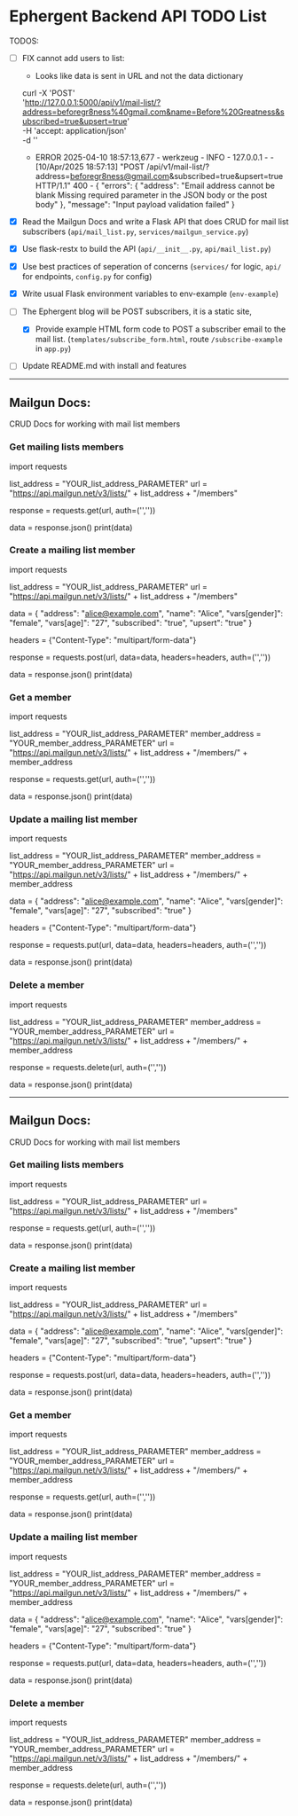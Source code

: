 # Ephergent Backend API TODO List

TODOS:

- [ ] FIX cannot add users to list:
  - Looks like data is sent in URL and not the data dictionary

  curl -X 'POST' \
  'http://127.0.0.1:5000/api/v1/mail-list/?address=beforegr8ness%40gmail.com&name=Before%20Greatness&subscribed=true&upsert=true' \
  -H 'accept: application/json' \
  -d ''

  - ERROR 2025-04-10 18:57:13,677 - werkzeug - INFO - 127.0.0.1 - - [10/Apr/2025 18:57:13] "POST /api/v1/mail-list/?address=beforegr8ness@gmail.com&subscribed=true&upsert=true HTTP/1.1" 400 -
  {
  "errors": {
    "address": "Email address cannot be blank Missing required parameter in the JSON body or the post body"
  },
  "message": "Input payload validation failed"
}



- [X] Read the Mailgun Docs and write a Flask API that does CRUD for mail list subscribers (`api/mail_list.py`, `services/mailgun_service.py`)
- [X] Use flask-restx to build the API (`api/__init__.py`, `api/mail_list.py`)
- [X] Use best practices of seperation of concerns (`services/` for logic, `api/` for endpoints, `config.py` for config)
- [X] Write usual Flask environment variables to env-example (`env-example`)

- [ ] The Ephergent blog will be POST subscribers, it is a static site,
  - [X] Provide example HTML form code to POST a subscriber email to the mail list. (`templates/subscribe_form.html`, route `/subscribe-example` in `app.py`)

- [ ] Update README.md with install and features


---


## Mailgun Docs:

CRUD Docs for working with mail list members

### Get mailing lists members

import requests

list_address = "YOUR_list_address_PARAMETER"
url = "https://api.mailgun.net/v3/lists/" + list_address + "/members"

response = requests.get(url, auth=('<username>','<password>'))

data = response.json()
print(data)



### Create a mailing list member

import requests

list_address = "YOUR_list_address_PARAMETER"
url = "https://api.mailgun.net/v3/lists/" + list_address + "/members"

data = {
  "address": "alice@example.com",
  "name": "Alice",
  "vars[gender]": "female",
  "vars[age]": "27",
  "subscribed": "true",
  "upsert": "true"
}

headers = {"Content-Type": "multipart/form-data"}

response = requests.post(url, data=data, headers=headers, auth=('<username>','<password>'))

data = response.json()
print(data)


### Get a member

import requests

list_address = "YOUR_list_address_PARAMETER"
member_address = "YOUR_member_address_PARAMETER"
url = "https://api.mailgun.net/v3/lists/" + list_address + "/members/" + member_address

response = requests.get(url, auth=('<username>','<password>'))

data = response.json()
print(data)



### Update a mailing list member


import requests

list_address = "YOUR_list_address_PARAMETER"
member_address = "YOUR_member_address_PARAMETER"
url = "https://api.mailgun.net/v3/lists/" + list_address + "/members/" + member_address

data = {
  "address": "alice@example.com",
  "name": "Alice",
  "vars[gender]": "female",
  "vars[age]": "27",
  "subscribed": "true"
}

headers = {"Content-Type": "multipart/form-data"}

response = requests.put(url, data=data, headers=headers, auth=('<username>','<password>'))

data = response.json()
print(data)



### Delete a member

import requests

list_address = "YOUR_list_address_PARAMETER"
member_address = "YOUR_member_address_PARAMETER"
url = "https://api.mailgun.net/v3/lists/" + list_address + "/members/" + member_address

response = requests.delete(url, auth=('<username>','<password>'))

data = response.json()
print(data)


---


## Mailgun Docs:

CRUD Docs for working with mail list members

### Get mailing lists members

import requests

list_address = "YOUR_list_address_PARAMETER"
url = "https://api.mailgun.net/v3/lists/" + list_address + "/members"

response = requests.get(url, auth=('<username>','<password>'))

data = response.json()
print(data)



### Create a mailing list member

import requests

list_address = "YOUR_list_address_PARAMETER"
url = "https://api.mailgun.net/v3/lists/" + list_address + "/members"

data = {
  "address": "alice@example.com",
  "name": "Alice",
  "vars[gender]": "female",
  "vars[age]": "27",
  "subscribed": "true",
  "upsert": "true"
}

headers = {"Content-Type": "multipart/form-data"}

response = requests.post(url, data=data, headers=headers, auth=('<username>','<password>'))

data = response.json()
print(data)


### Get a member

import requests

list_address = "YOUR_list_address_PARAMETER"
member_address = "YOUR_member_address_PARAMETER"
url = "https://api.mailgun.net/v3/lists/" + list_address + "/members/" + member_address

response = requests.get(url, auth=('<username>','<password>'))

data = response.json()
print(data)



### Update a mailing list member


import requests

list_address = "YOUR_list_address_PARAMETER"
member_address = "YOUR_member_address_PARAMETER"
url = "https://api.mailgun.net/v3/lists/" + list_address + "/members/" + member_address

data = {
  "address": "alice@example.com",
  "name": "Alice",
  "vars[gender]": "female",
  "vars[age]": "27",
  "subscribed": "true"
}

headers = {"Content-Type": "multipart/form-data"}

response = requests.put(url, data=data, headers=headers, auth=('<username>','<password>'))

data = response.json()
print(data)



### Delete a member

import requests

list_address = "YOUR_list_address_PARAMETER"
member_address = "YOUR_member_address_PARAMETER"
url = "https://api.mailgun.net/v3/lists/" + list_address + "/members/" + member_address

response = requests.delete(url, auth=('<username>','<password>'))

data = response.json()
print(data)

